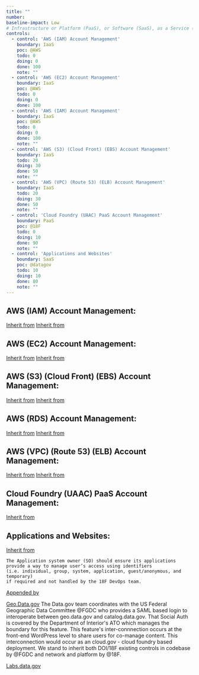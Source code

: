 ```yaml
---
title: ""
number:
baseline-impact: Low
# Infrastructure or Platform (PaaS), or Software (SaaS), as a Service (XaaS)
controls:
  - control: 'AWS (IAM) Account Management'
    boundary: IaaS
    poc: @AWS
    todo: 0
    doing: 0
    done: 100
    note: ""
  - control: 'AWS (EC2) Account Management'
    boundary: IaaS
    poc: @AWS
    todo: 0
    doing: 0
    done: 100
  - control: 'AWS (IAM) Account Management'
    boundary: IaaS
    poc: @AWS
    todo: 0
    doing: 0
    done: 100
    note: ""
  - control: 'AWS (S3) (Cloud Front) (EBS) Account Management'
    boundary: IaaS
    todo: 20
    doing: 30
    done: 50
    note: ""
  - control: 'AWS (VPC) (Route 53) (ELB) Account Management'
    boundary: IaaS
    todo: 20
    doing: 30
    done: 50
    note: ""
  - control: 'Cloud Foundry (UAAC) PaaS Account Management'
    boundary: PaaS
    poc: @18F
    todo: 0
    doing: 10
    done: 90
    note: ""
  - control: 'Applications and Websites'
    boundary: SaaS
    poc: @datagov
    todo: 10
    doing: 10
    done: 80
    note: ""     
---
```


## AWS (IAM) Account Management:
[Inherit from](@AWS)
[Inherit from](@18F)

## AWS (EC2) Account Management:
[Inherit from](@AWS)
[Inherit from](@18F)

## AWS (S3) (Cloud Front) (EBS) Account Management:
[Inherit from](@AWS)
[Inherit from](@18F)

## AWS (RDS) Account Management:
[Inherit from](@AWS)
[Inherit from](@18F)

## AWS (VPC) (Route 53) (ELB) Account Management:
[Inherit from](@AWS)
[Inherit from](@18F)

## Cloud Foundry (UAAC) PaaS Account Management:
[Inherit from](@18F)

## Applications and Websites:
[Inherit from](@18F)

```
The Application system owner (SO) should ensure its applications provide a way to manage user’s access using identifiers
(i.e. individual, group, system, application, guest/anonymous, and temporary)
if required and not handled by the 18F DevOps team.
```
[Appended by](@datagov)

[Geo.Data.gov](http://geoplatform.gov)
The Data.gov team coordinates with the US Federal Geographic Data Committee @FGDC who provides a SAML based login to interoperate between geo.data.gov and catalog.data.gov. That Social Auth is covered by the Department of Interior's ATO which manages the boundary for this feature. This feature's inter-connnection occurs at the front-end WordPress level to share users for co-manage content. This interconnection would occur as an cloud.gov - cloud foundry based deployment. We stand to inherit both DOI/18F existing controls in codebase by @FGDC and network and platform by @18F.

[Labs.data.gov]()   
